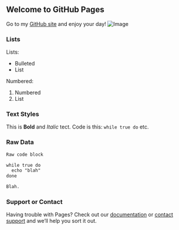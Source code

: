 ## Welcome to GitHub Pages

Go to my [GitHub site](https://beschon.github.io/web/) and enjoy your day!
![Image](https://github.githubassets.com/images/modules/logos_page/GitHub-Mark.png)

### Lists

Lists:
- Bulleted
- List

Numbered:
1. Numbered
2. List

### Text Styles

This is **Bold** and _Italic_ tect.
Code is this: `while true do` etc.

### Raw Data

```markdown
Raw code block

while true do
  echo "blah"
done

Blah.
```

### Support or Contact

Having trouble with Pages? Check out our [documentation](https://help.github.com/categories/github-pages-basics/) or [contact support](https://github.com/contact) and we’ll help you sort it out.
